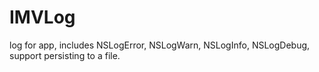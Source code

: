 # IMVLog
log for app, includes NSLogError, NSLogWarn, NSLogInfo, NSLogDebug, support persisting to a file.
